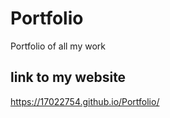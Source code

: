 # Portfolio
 Portfolio of all my work 

## link to my website
 https://17022754.github.io/Portfolio/
